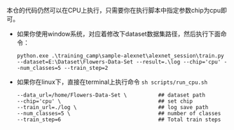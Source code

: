 本仓的代码仍然可以在CPU上执行，只需要你在执行脚本中指定参数chip为cpu即可。

- 如果你使用window系统，对应着修改下dataset数据集路径，然后执行下面命令：
    ```
    python.exe .\training_camp\sample-alexnet\alexnet_session\train.py --dataset=E:\Dataset\Flowers-Data-Set --result=.\log --chip='cpu' --num_classes=5 --train_step=2
    ```
- 如果你在linux下，直接在terminal上执行命令 `sh scripts/run_cpu.sh`
    ```
    --data_url=/home/Flowers-Data-Set \          ## dataset path
    --chip='cpu' \                               ## set chip 
    --train_url=./log \                          ## log save path
    --num_classes=5 \                            ## number of classes
    --train_step=6                               ## Total train steps
    ```